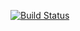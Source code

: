 [![Build Status](https://travis-ci.org/emintham/forest.py.svg)](https://travis-ci.org/emintham/forest.py)
